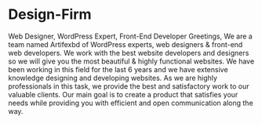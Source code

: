# Design-Firm
Web Designer, WordPress Expert, Front-End Developer Greetings, We are a team named Artifexbd of WordPress experts, web designers &amp; front-end web developers. We work with the best website developers and designers  so we will give you the most beautiful &amp; highly functional websites. We have been working in this field for the last 6 years and we have extensive knowledge designing and developing websites. As we are highly professionals in this task, we provide the best and satisfactory work to our valuable clients. Our main goal is to create a product that satisfies your needs while providing you with efficient and open communication along the way.

